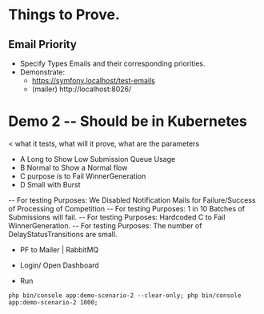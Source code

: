 # Things to Prove.

## Email Priority 
- Specify Types Emails and their corresponding priorities.
- Demonstrate:
    - https://symfony.localhost/test-emails
    - (mailer) http://localhost:8026/






# Demo 2 -- Should be in Kubernetes
< 
what it tests, what will it prove, what are the parameters
- A Long to Show Low Submission Queue Usage
- B Normal to Show a Normal flow
- C purpose is to Fail WinnerGeneration
- D Small with Burst

-- For testing Purposes: We Disabled Notification Mails for Failure/Success of Processing of Competition
-- For testing Purposes: 1 in 10 Batches of Submissions will fail.
-- For testing Purposes: Hardcoded C to Fail WinnerGeneration.
-- For testing Purposes: The number of DelayStatusTransitions are small.
>

- PF to Mailer | RabbitMQ

- Login/ Open Dashboard

- Run
```
php bin/console app:demo-scenario-2 --clear-only; php bin/console app:demo-scenario-2 1000;
```
